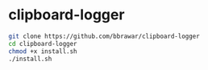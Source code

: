 # clipboard-logger

```bash
git clone https://github.com/bbrawar/clipboard-logger
cd clipboard-logger
chmod +x install.sh
./install.sh
```